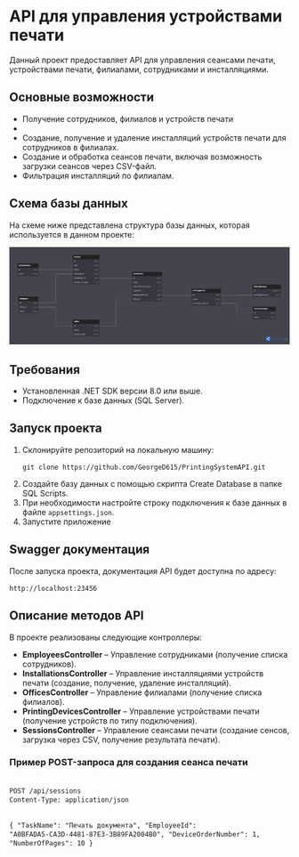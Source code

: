 <h1>API для управления устройствами печати</h1>

<p>Данный проект предоставляет API для управления сеансами печати, устройствами печати, филиалами, сотрудниками и инсталляциями.</p>

<h2>Основные возможности</h2>
<ul>
    <li>Получение сотрудников, филиалов и устройств печати<li>
    <li>Создание, получение и удаление инсталляций устройств печати для сотрудников в филиалах.</li>
    <li>Создание и обработка сеансов печати, включая возможность загрузки сеансов через CSV-файл.</li>
    <li>Фильтрация инсталляций по филиалам.</li>
</ul>

<h2>Схема базы данных</h2>
<p>На схеме ниже представлена структура базы данных, которая используется в данном проекте:</p>

<img src="https://github.com/GeorgeD615/PrintingSystemAPI/blob/master/PrintingSystemDatabase.png?raw=true" alt="Схема базы данных" width="1200">

<h2>Требования</h2>
<ul>
    <li>Установленная .NET SDK версии 8.0 или выше.</li>
    <li>Подключение к базе данных (SQL Server).</li>
</ul>

<h2>Запуск проекта</h2>
<ol>
    <li>Склонируйте репозиторий на локальную машину:
        <pre><code>git clone https://github.com/GeorgeD615/PrintingSystemAPI.git</code></pre>
    </li>
    <li>Создайте базу данных с помощью скрипта Create Database в папке SQL Scripts.</li>
    <li>При необходимости настройте строку подключения к базе данных в файле <code>appsettings.json</code>.</li>
    <li>Запустите приложение</li>
</ol>

<h2>Swagger документация</h2>
<p>После запуска проекта, документация API будет доступна по адресу:</p>
<pre><code>http://localhost:23456</code></pre>

<h2>Описание методов API</h2>
<p>В проекте реализованы следующие контроллеры:</p>

<ul>
    <li><strong>EmployeesController</strong> – Управление сотрудниками (получение списка сотрудников).</li>
    <li><strong>InstallationsController</strong> – Управление инсталляциями устройств печати (создание, получение, удаление инсталляций).</li>
    <li><strong>OfficesController</strong> – Управление филиалами (получение списка филиалов).</li>
    <li><strong>PrintingDevicesController</strong> – Управление устройствами печати (получение устройств по типу подключения).</li>
    <li><strong>SessionsController</strong> – Управление сеансами печати (создание сенсов, загрузка через CSV, получение результата печати).</li>
</ul>

<h3>Пример POST-запроса для создания сеанса печати</h3>
<pre><code>
POST /api/sessions
Content-Type: application/json

{
    "TaskName": "Печать документа",
    "EmployeeId": "A0BFADA5-CA3D-4481-87E3-3B89FA2004B0",
    "DeviceOrderNumber": 1,
    "NumberOfPages": 10
}
</code></pre>
